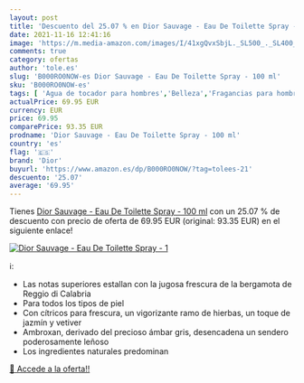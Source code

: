 ```yaml
---
layout: post
title: 'Descuento del 25.07 % en Dior Sauvage - Eau De Toilette Spray - 1'
date: 2021-11-16 12:41:16
image: 'https://m.media-amazon.com/images/I/41xgQvxSbjL._SL500_._SL400_.jpg'
comments: true
category: ofertas
author: 'tole.es'
slug: 'B000RO0NOW-es Dior Sauvage - Eau De Toilette Spray - 100 ml'
sku: 'B000RO0NOW-es'
tags: [ 'Agua de tocador para hombres','Belleza','Fragancias para hombres','Perfumes y fragancias','de','dior','eau','toilette', ]
actualPrice: 69.95 EUR
currency: EUR
price: 69.95
comparePrice: 93.35 EUR
prodname: 'Dior Sauvage - Eau De Toilette Spray - 100 ml'
country: 'es'
flag: '🇪🇸'
brand: 'Dior'
buyurl: 'https://www.amazon.es/dp/B000RO0NOW/?tag=tolees-21'
descuento: '25.07'
average: '69.95'
---
```


Tienes [Dior Sauvage - Eau De Toilette Spray - 100 ml](https://www.amazon.es/dp/B000RO0NOW/?tag=tolees-21) con un 25.07 % de descuento con precio de oferta de 69.95 EUR (original: 93.35 EUR) en el siguiente enlace!

[![Dior Sauvage - Eau De Toilette Spray - 1](https://m.media-amazon.com/images/I/41xgQvxSbjL._SL500_._SL400_.jpg)](https://www.amazon.es/dp/B000RO0NOW/?tag=tolees-21)

ℹ️:

- Las notas superiores estallan con la jugosa frescura de la bergamota de Reggio di Calabria
- Para todos los tipos de piel
- Con cítricos para frescura, un vigorizante ramo de hierbas, un toque de jazmín y vetiver
- Ambroxan, derivado del precioso ámbar gris, desencadena un sendero poderosamente leñoso
- Los ingredientes naturales predominan

[🛒 Accede a la oferta!!](https://www.amazon.es/dp/B000RO0NOW/?tag=tolees-21)
